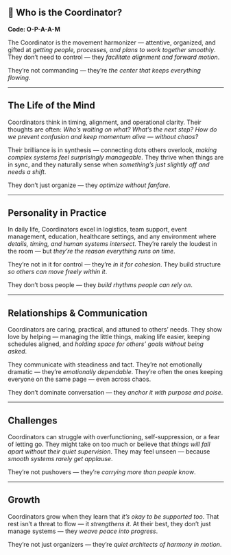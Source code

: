 ## 🧩 Who is the Coordinator?  
**Code: O-P-A-A-M**

The Coordinator is the movement harmonizer — attentive, organized, and gifted at *getting people, processes, and plans to work together smoothly*. They don’t need to control — they *facilitate alignment and forward motion*.

They’re not commanding — they’re *the center that keeps everything flowing*.

---

## The Life of the Mind

Coordinators think in timing, alignment, and operational clarity. Their thoughts are often: *Who’s waiting on what? What’s the next step? How do we prevent confusion and keep momentum alive — without chaos?*

Their brilliance is in synthesis — connecting dots others overlook, *making complex systems feel surprisingly manageable*. They thrive when things are in sync, and they naturally sense when *something’s just slightly off and needs a shift*.

They don’t just organize — they *optimize without fanfare*.

---

## Personality in Practice

In daily life, Coordinators excel in logistics, team support, event management, education, healthcare settings, and any environment where *details, timing, and human systems intersect*. They’re rarely the loudest in the room — but *they’re the reason everything runs on time*.

They’re not in it for control — they’re *in it for cohesion*. They build structure *so others can move freely within it*.

They don’t boss people — they *build rhythms people can rely on*.

---

## Relationships & Communication

Coordinators are caring, practical, and attuned to others’ needs. They show love by helping — managing the little things, making life easier, keeping schedules aligned, and *holding space for others’ goals without being asked*.

They communicate with steadiness and tact. They’re not emotionally dramatic — they’re *emotionally dependable*. They’re often the ones keeping everyone on the same page — even across chaos.

They don’t dominate conversation — they *anchor it with purpose and poise*.

---

## Challenges

Coordinators can struggle with overfunctioning, self-suppression, or a fear of letting go. They might take on too much or believe that *things will fall apart without their quiet supervision*. They may feel unseen — because *smooth systems rarely get applause*.

They’re not pushovers — they’re *carrying more than people know*.

---

## Growth

Coordinators grow when they learn that *it’s okay to be supported too*. That rest isn’t a threat to flow — it *strengthens it*. At their best, they don’t just manage systems — they *weave peace into progress*.

They’re not just organizers — they’re *quiet architects of harmony in motion*.
